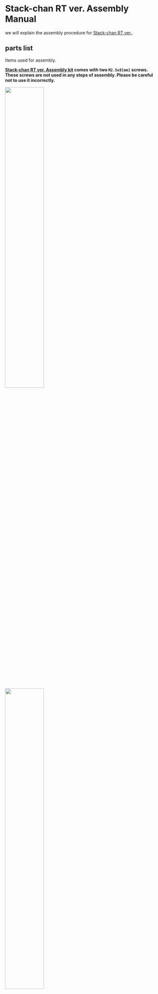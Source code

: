 # Stack-chan RT ver. Assembly Manual

we will explain the assembly procedure for [Stack-chan RT ver.](https://rt-net.jp/products/rt-stackchan/).

## parts list

Items used for assembly.

**[Stack-chan RT ver. Assembly kit](https://www.rt-shop.jp/index.php?main_page=product_info&products_id=4188) comes with two `M2.5x8[mm]` screws. These screws are not used in any steps of assembly. Please be careful not to use it incorrectly.**

<img src="images/assembly/parts_1_en.jpg" width="50%">
<img src="images/assembly/parts_2_en.jpg" width="50%">
<img src="images/assembly/parts_3_en.jpg" width="50%">
<img src="images/assembly/parts_4_en.jpg" width="50%">
<img src="images/assembly/parts_5_en.jpg" width="50%">
<img src="images/assembly/parts_6_en.jpg" width="50%">
<img src="images/assembly/parts6-2_en.jpg" width="50%">
<img src="images/assembly/parts_7_en.jpg" width="50%">

### Used parts

1. M5Stack CoreS3
2. Board
3. Shell(cover)
4. Feet(upper)
5. Feet(lower)
6. Servo bracket(front)
7. Servo bracket(rear)
8. Servo motor1
9. Servo motor2
10. TTL cables 2pc
11. Battery pack
12. Servo horn
13. Hex socket head tapping screws M2x5[mm] 4pc

### Optional parts

14. Hex socket head tapping screws M3x12[mm] 2pc
15. Hex socket head tapping screws M3x14[mm] 2pc
16. Pan head tapping screw M2.6x8[mm] 1pc

### Not used parts

17. Hex socket head tapping screws M2.5x8[mm] 2pc


## List of required tools

- Phillips screwdriver PH1 (for M2.6 screws)
- Flathead driver (Tip width 5.5[mm] or less)
- Hexagonal spanner 1.5[mm] (for M2 hexagon socket head screws)
- [ Optional ] Hexagonal spanner 2.5[mm] (for M3 hexagon socket head screws)

## Assembly

Assembly should be done in the following order.

### Preparing the Servo Motor

#### Adjust the angle of the circular servo horn of the servo motor.

##### Servo motor1

Rotate the circular servo horn with your finger. The **two notches on** the circular servo horn should be aligned with the notches on the servo motor 1 body.

**Notice: The blue line is an explicit illustration of the notch position and is therefore not drawn on the actual servo motor.**

<img src="images/assembly/disk_horn_rotation_1_en.png" width="30%">

##### Servo motor2

Rotate the circular servo horn with your finger so that the angle of **one notch** on the circular servo horn relative to the notch on the servo motor2 body is 90° as shown in the image.

**Notice: Unlike the servo motor1 side, the circular servo horn has a single notch. Also note that the green line is not drawn on the actual servo motor as it is an explicit illustration of the notch position.**

<img src="images/assembly/disk_horn_rotation_2_en.png" width="30%">

#### Removing screws and circular servo horn

Remove the tapping screw (M2.6x6[mm]) attached to Servo motor1 and Servo motor2.

<img src="images/assembly/disassembling_screw.jpg" width="50%">

Place the removed screws in a safe place as they will be used later. **The parts on the left side of the image (parts marked 'not used') will not be required to build Stack-chan RT ver.**

<img src="images/assembly/disassembling_servo.jpg" width="50%">

### Assembling the body

Connect servo motor1 and servo motor2 as shown in the picture.

Servo motor1 and servo motor2 have the pre-assignment ID1 and ID2 respectively and are used as individual identification in the software when communicating with the M5Stack. As a marker, a blue sticker is attached to ID 1 and a green sticker to ID2. Make sure to install them correctly.

<img src="images/assembly/servo_wired.jpg" width="50%">

Fix the part that will become the body with servo brackets for  servo motor1 and servo motor2. Be careful not to pinch the cables, sandwich them between the servo bracket(front) and the servo bracket(rear). At this point, make sure that the label on the servo that says 'DYNAMIXEL XL330-M288-T' faces in the direction of the arrow.

<img src="images/assembly/born_purge_en.jpg" width="50%">

Fix the two servo motors between the servo brackets.

<img src="images/assembly/born_base.jpg" width="50%">


### Attaching feet

Attach the stack-chan feet to the body.

Align the protrusions of the servo motor1 with the notches in the joint of the foot(top) and press firmly to fix it in place. If the protrusions and notches are not aligned correctly, the protrusions may break when pushed in. Check carefully before pushing it in.

<p>
    <img src="images/assembly/servo_protrusion_focus.jpg" width="20%"> <img src="images/assembly/feet_cutout.jpg" width="30%">
</p>

<img src="images/assembly/servo_and_feet_protrusions.jpg" width="50%">

Tighten the tapping screw (M2.6x6[mm]) and secure the servo motor.
If tightening the tapping screw does not firmly secure the servo motor, use the pan head tapping screw (M2.6x8[mm]) included with the product.

<img src="images/assembly/tightening_feet_screw.jpg" width="50%">

Once the screws have been tightened all the way to the back, attach the feet(bottom). Press them gently until they click.

<img src="images/assembly/feet_bottom_assembled.jpg" width="50%">

Once the feet are attached, it should look like the image below.

<img src="images/assembly/born_feet.jpg" width="50%">

#### How to detach the feet

Remove the feet(bottom) by detaching the feet(top) from the four depressions: one at a time, insert a flat-blade or screwdriver into the depressions and use the edge of the foot(top) as a fulcrum to release the fixing.

<img src="images/assembly/disassembling_feet.jpg" width="50%">

### Mounting the servo horn

Attach the servo horn to the body.

Attach the servo motor2 and servo horn together with the part shaped as a gear. Align the protrusions and notches in the same way as when attaching the legs and push them firmly into place.

<img src="images/assembly/servo_and_horn_protrusions.jpg" width="50%">

Tighten the tapping screw (M2.6x6[mm]) in the gear section jointed by aligning the protrussions.

<img src="images/assembly/tightening_horn_screw.jpg" width="50%">

### Battery pack installation

Attach the battery pack to the body. Hook the protrusion from the battery pack onto the servo bracket(rear) and fix it in place.

<img src="images/assembly/born_backpack.jpg" width="50%">

Once aligned,slide in the direction of the arrow.

<p>
    <img src="images/assembly/born_backpack_attaching.jpg" width="25%"> <img src="images/assembly/born_backpack_sliding.jpg" width="25%">
</p>


<img src="images/assembly/born_assembled.jpg" width="50%">

### Exterior fitting

Attach the shell, which serves as the exterior of Stack-chan.

Attach the projection on the inside of the top plate of the shell and the servo horn. Slide the battery cord and servo motor TTL cable in after bringing them to the front.

<img src="images/assembly/born_shell.jpg" width="50%">

Click by the prongs! Slide the unit until you feel a click.

<img src="images/assembly/born_slide_shell.jpg" width="50%">

When mounted and viewed from the reverse side, you should see as shown in the image below. The blue line outlines the servo horn.

<img src="images/assembly/born_shell_assembled.jpg" width="50%">

### Mounting the board

Connect the TTL cable attached to the servo motor and the battery cable to the specified terminals on the board.

**Pay attention to the orientation of the battery terminals. Mistakes can cause malfunctions.**

<img src="images/assembly/cable_connecting.jpg" width="50%">

Align the holes in the board and shell so that the blue and black connectors attached to the board are on top, as shown in the image. Tighten the four screws (hexagon sockets tap screws M2x5[mm]) to secure. As the slide switch protrudes from the board, align the screws by slanting them into the holes in the side of the shell.

**Make sure that the screws don't touch the conductor(silver parts). The battery terminals are connected and may short-circuit.**

<p>
    <img src="images/assembly/board_shell_attaching.jpg" width="25%"> <img src="images/assembly/board_shell_assembling.jpg" width="25%">
</p>

At this point with the circuit board installed, it should look like the image below.

<img src="images/assembly/board_assembled.jpg" width="50%">

### Installation of M5Stack CoreS3

Gently press the M5Stack CoreS3 into the board, aligning the pins against the board.

<img src="images/assembly/m5_attaching.jpg" width="50%">

Once successfully installed, the stack-chan assembly is complete.

<img src="images/assembly/stack-chan_assembled.jpg" width="50%">


### [Optional] Fixing M5Stack CoreS3

If you want to secure the M5Stack CoreS3 firmly, use the four Allen screws supplied in the kit. Note that there are two different screw lengths.

Remove the battery pack from the servo bracket(rear) and disconnect the battery terminals from the board. Attach the two shorter hexagon socket head screws M3x12[mm] to the upper side of the stack-chan and the two longer hexagon socket head screws M3x14[mm] to the lower side.

<img src="images/assembly/back_screws.jpg" width="50%">

<img src="images/assembly/assembling_back_screws.jpg" width="50%">

**Always remove the battery before installing the hexagonal screws. Dropping the screws onto the board may cause a short circuit and damage the board.**

**Always install the short hexagonal screws on the upper side and the long hexagonal screws on the lower side. If you make a mistake, the LCD may be damaged.**
